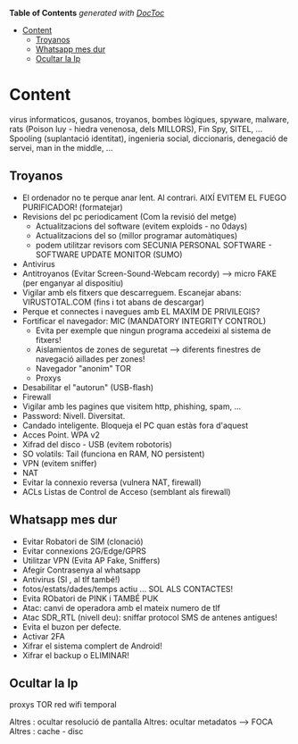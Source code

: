 <!-- START doctoc generated TOC please keep comment here to allow auto update -->
<!-- DON'T EDIT THIS SECTION, INSTEAD RE-RUN doctoc TO UPDATE -->
**Table of Contents**  *generated with [DocToc](https://github.com/thlorenz/doctoc)*

- [Content](#content)
  - [Troyanos](#troyanos)
  - [Whatsapp mes dur](#whatsapp-mes-dur)
  - [Ocultar la Ip](#ocultar-la-ip)

<!-- END doctoc generated TOC please keep comment here to allow auto update -->

# Content

virus informaticos, gusanos, troyanos, bombes lògiques, 
spyware, malware, rats (Poison luy - hiedra venenosa, dels MILLORS), Fin Spy, SITEL, ...
Spooling (suplantació identitat), ingenieria social, diccionaris, denegació de servei, man in the middle, ...

## Troyanos

- El ordenador no te perque anar lent. Al contrari. AIXÍ EVITEM EL FUEGO PURIFICADOR! (formatejar)
- Revisions del pc periodicament (Com la revisió del metge)
	- Actualitzacions del software (evitem exploids - no 0days) 
	- Actualitzacions del so (millor programar automàtiques)
	- podem utilitzar revisors com SECUNIA PERSONAL SOFTWARE - SOFTWARE UPDATE MONITOR (SUMO)
- Antivirus 
- Antitroyanos (Evitar Screen-Sound-Webcam recordy) --> micro FAKE (per enganyar al dispositiu)
- Vigilar amb els fitxers que descarreguem. Escanejar abans: VIRUSTOTAL.COM (fins i tot abans de descargar)
- Perque et connectes i navegues amb EL MAXIM DE PRIVILEGIS?
- Fortificar el navegador: MIC (MANDATORY INTEGRITY CONTROL) 
	- Evita per exemple que ningun programa accedeixi al sistema de fitxers!
	- Aislamientos de zones de seguretat --> diferents finestres de navegació aillades per zones!
	- Navegador "anonim" TOR
	- Proxys
- Desabilitar el "autorun" (USB-flash)
- Firewall
- Vigilar amb les pagines que visitem http, phishing, spam, ...
- Password: Nivell. Diversitat.
- Candado inteligente. Bloqueja el PC quan estàs fora d'aquest
- Acces Point. WPA v2 
- Xifrad del disco - USB (evitem robotoris)
- SO volatils: Tail (funciona en RAM, NO persistent)
- VPN (evitem sniffer)
- NAT 
- Evitar la connexio reversa (vulnera NAT, firewall)
- ACLs Listas de Control de Acceso (semblant als firewall)

## Whatsapp mes dur

- Evitar Robatori de SIM (clonació)
- Evitar connexions 2G/Edge/GPRS
- Utilitzar VPN (Evita AP Fake, Sniffers)
- Afegir Contrasenya al whatsapp
- Antivirus (SI , al tlf també!)
- fotos/estats/dades/temps actiu ... SOL ALS CONTACTES!
- Evita RObatori de PINK i TAMBÉ PUK
- Atac: canvi de operadora amb el mateix numero de tlf
- Atac SDR_RTL (nivell deu): sniffar protocol SMS de antenes antigues!
- Evita el buzon per defecte. 
- Activar 2FA 
- Xifrar el sistema complert de Android! 
- Xifrar el backup o ELIMINAR!


## Ocultar la Ip
proxys
TOR
red wifi temporal

Altres : ocultar resolució de pantalla
Altres: ocultar metadatos --> FOCA 
Altres : cache - disc

